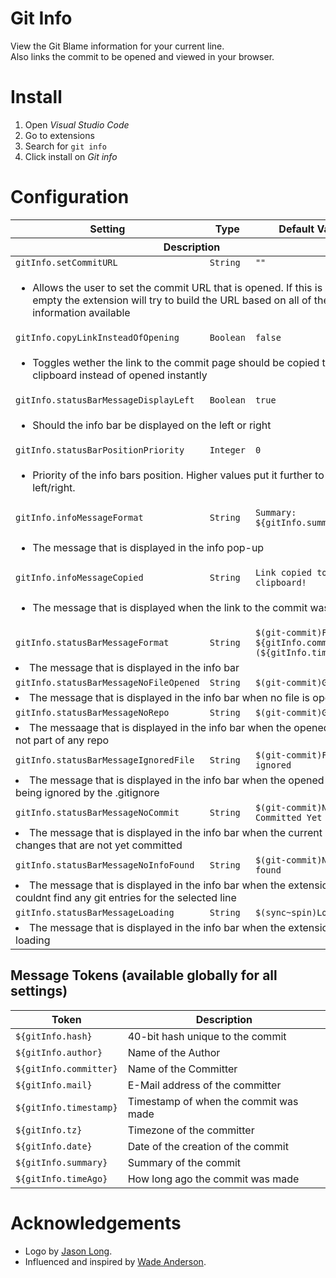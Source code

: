 # Git Info

View the Git Blame information for your current line.<br>
Also links the commit to be opened and viewed in your browser.

# Install

1. Open _Visual Studio Code_
1. Go to extensions
1. Search for `git info`
1. Click install on _Git info_

# Configuration

<table>
  <thead>
    <tr>
      <th>Setting</th>
      <th>Type</th>
      <th>Default Value</th>
    </tr>
    <tr>
      <th colspan="3">Description</th>
    </tr>
  </thead>
  <tbody>
	<tr>
      <td><code>gitInfo.setCommitURL</code></td>
      <td><code>String</code></td>
      <td><code>""</code></td>
    </tr>
    <tr>
      <td colspan="3">
        <ul>
          <li>Allows the user to set the commit URL that is opened. If this is left empty the extension will try to build the URL based on all of the information available</li>
      </ul>
    </tr>
  	<tr>
      <td><code>gitInfo.copyLinkInsteadOfOpening</code></td>
      <td><code>Boolean</code></td>
      <td><code>false</code></td>
    </tr>
    <tr>
      <td colspan="3">
        <ul>
          <li>Toggles wether the link to the commit page should be copied to the clipboard instead of opened instantly</li>
      </ul>
    </tr>
    <tr>
    <tr>
      <td><code>gitInfo.statusBarMessageDisplayLeft</code></td>
      <td><code>Boolean</code></td>
      <td><code>true</code></td>
    </tr>
    <tr>
      <td colspan="3">
        <ul>
          <li>Should the info bar be displayed on the left or right</li>
      </ul>
    </tr>
    <tr>
      <td><code>gitInfo.statusBarPositionPriority</code></td>
      <td><code>Integer</code></td>
      <td><code>0</code></td>
    </tr>
    <tr>
      <td colspan="3">
        <ul>
          <li>Priority of the info bars position. Higher values put it further to the left/right.</li>
        </ul>
      </td>
    </tr>
    <tr>
      <td><code>gitInfo.infoMessageFormat</code></td>
      <td><code>String</code></td>
      <td><code>Summary: ${gitInfo.summary}</code></td>
    </tr>
    <tr>
      <td colspan="3">
        <ul>
          <li>The message that is displayed in the info pop-up</li>
        </ul>
      </td>
    </tr>
    <tr>
	<tr>
      <td><code>gitInfo.infoMessageCopied</code></td>
      <td><code>String</code></td>
      <td><code>Link copied to clipboard!</code></td>
    </tr>
    <tr>
      <td colspan="3">
        <ul>
          <li>The message that is displayed when the link to the commit was copied</li>
        </ul>
      </td>
    </tr>
    <tr>
      <td><code>gitInfo.statusBarMessageFormat</code></td>
      <td><code>String</code></td>
      <td><code>$(git-commit)From: ${gitInfo.committer} (${gitInfo.timeAgo})</code></td>
    </tr>
    <tr>
      <td colspan="3">
        <li>The message that is displayed in the info bar</li>
      </td>
    </tr>
    <tr>
      <td><code>gitInfo.statusBarMessageNoFileOpened</code></td>
      <td><code>String</code></td>
      <td><code>$(git-commit)Git info</code></td>
    </tr>
    <tr>
      <td colspan="3">
        <li>The message that is displayed in the info bar when no file is opened</li>
    </tr>
    <tr>
      <td><code>gitInfo.statusBarMessageNoRepo</code></td>
      <td><code>String</code></td>
      <td><code>$(git-commit)Git info</code></td>
    </tr>
    <tr>
      <td colspan="3">
        <li>The messaage that is displayed in the info bar when the opened file is not part of any repo</li>
      </td>
    </tr>
    <tr>
      <td><code>gitInfo.statusBarMessageIgnoredFile</code></td>
      <td><code>String</code></td>
      <td><code>$(git-commit)File is ignored</code></td>
    </tr>
    <tr>
      <td colspan="3">
        <li>The message that is displayed in the info bar when the opened file is being ignored by the .gitignore</li>
      </td>
    </tr>
    <tr>
      <td><code>gitInfo.statusBarMessageNoCommit</code></td>
      <td><code>String</code></td>
      <td><code>$(git-commit)Not Committed Yet</code></td>
    </tr>
    <tr>
      <td colspan="3">
        <li>The message that is displayed in the info bar when the current line has changes that are not yet committed</li>
      </td>
    </tr>
	 <tr>
      <td><code>gitInfo.statusBarMessageNoInfoFound</code></td>
      <td><code>String</code></td>
      <td><code>$(git-commit)No info found</code></td>
    </tr>
    <tr>
      <td colspan="3">
        <li>The message that is displayed in the info bar when the extension couldnt find any git entries for the selected line</li>
      </td>
    </tr>
	 <tr>
      <td><code>gitInfo.statusBarMessageLoading</code></td>
      <td><code>String</code></td>
      <td><code>$(sync~spin)Loading...</code></td>
    </tr>
    <tr>
      <td colspan="3">
        <li>The message that is displayed in the info bar when the extension is loading</li>
      </td>
    </tr>
  </tbody>
</table>

## Message Tokens (available globally for all settings)

| Token | Description |
|-------|-------------|
| `${gitInfo.hash}` | 40-bit hash unique to the commit |
| `${gitInfo.author}` | Name of the Author |
| `${gitInfo.committer}` | Name of the Committer |
| `${gitInfo.mail}` | E-Mail address of the committer |
| `${gitInfo.timestamp}` | Timestamp of when the commit was made |
| `${gitInfo.tz}` | Timezone of the committer |
| `${gitInfo.date}` | Date of the creation of the commit |
| `${gitInfo.summary}` | Summary of the commit |
| `${gitInfo.timeAgo}` | How long ago the commit was made |

# Acknowledgements

* Logo by [Jason Long](https://twitter.com/jasonlong).
* Influenced and inspired by [Wade Anderson](https://github.com/waderyan).
